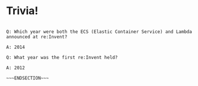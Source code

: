 <!SLIDE center noprint subsection>
# Trivia!

~~~SECTION:notes~~~

Q: Which year were both the ECS (Elastic Container Service) and Lambda announced at re:Invent?

A: 2014

Q: What year was the first re:Invent held?

A: 2012

~~~ENDSECTION~~~
